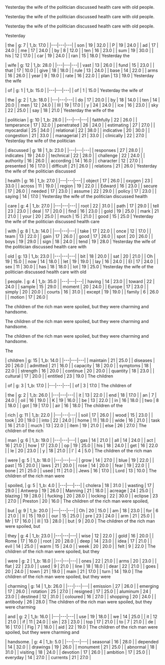 

Yesterday the wife of the politician discussed health care with old people.

Yesterday the wife of the politician discussed health care with old people.

Yesterday the wife of the politician discussed health care with old people.

Yesterday

 | the | g: 7 | 1_b: 17.0 |
|---|---|---| | son | 19 | 32.0 |
 | P | 19 | 24.0 |
 | ad | 17 | 24.0 |
 | me | 17 | 24.0 |
 | by | 8 | 12.0 |
 | ten | 16 | 23.0 |
 | sum | 19 | 30.0 |
 | his | 12 | 17.0 |
 | car | 19 | 24.0 |
 | ran | 15 | 18.0 |
Yesterday the

 | wife | g: 12 | 1_b: 28.0 |
|---|---|---| | vast | 13 | 26.0 |
 | fund | 15 | 23.0 |
 | that | 17 | 10.0 |
 | give | 18 | 18.0 |
 | rule | 13 | 24.0 |
 | base | 14 | 22.0 |
 | arms | 16 | 26.0 |
 | year | 9 | 19.0 |
 | rate | 16 | 22.0 |
 | plan | 13 | 19.0 |
Yesterday the wife

 | of | g: 1 | 1_b: 15.0 |
|---|---|---| | of | 1 | 15.0 |
Yesterday the wife of

 | the | g: 2 | 1_b: 18.0 |
|---|---|---| | do | 17 | 20.0 |
 | by | 18 | 14.0 |
 | ten | 14 | 20.0 |
 | men | 12 | 24.0 |
 | III | 19 | 17.0 |
 | y | 24 | 24.0 |
 | ice | 16 | 23.0 |
 | sky | 22 | 25.0 |
 | say | 18 | 21.0 |
Yesterday the wife of the

 | politician | g: 10 | 1_b: 28.0 |
|---|---|---| | faithfully | 22 | 26.0 |
 | temperance | 17 | 32.0 |
 | penetrated | 26 | 24.0 |
 | estimating | 27 | 27.0 |
 | myocardial | 25 | 34.0 |
 | relational | 22 | 38.0 |
 | indicative | 20 | 30.0 |
 | congestion | 21 | 33.0 |
 | managerial | 21 | 33.0 |
 | clinically | 22 | 27.0 |
Yesterday the wife of the politician

 | discussed | g: 18 | 1_b: 23.0 |
|---|---|---| | responses | 27 | 28.0 |
 | indicates | 19 | 24.0 |
 | technical | 22 | 28.0 |
 | challenge | 22 | 24.0 |
 | authority | 16 | 26.0 |
 | according | 14 | 16.0 |
 | character | 12 | 27.0 |
 | presented | 16 | 17.0 |
 | difficult | 21 | 26.0 |
 | relations | 21 | 26.0 |
Yesterday the wife of the politician discussed

 | health | g: 16 | 1_b: 27.0 |
|---|---|---| | object | 17 | 26.0 |
 | oxygen | 23 | 33.0 |
 | across | 11 | 19.0 |
 | region | 19 | 22.0 |
 | Edward | 16 | 23.0 |
 | secure | 17 | 26.0 |
 | needed | 17 | 23.0 |
 | assume | 22 | 29.0 |
 | policy | 17 | 23.0 |
 | saying | 14 | 17.0 |
Yesterday the wife of the politician discussed health

 | care | g: 4 | 1_b: 27.0 |
|---|---|---| | root | 22 | 31.0 |
 | path | 17 | 29.0 |
 | tell | 23 | 23.0 |
 | deal | 17 | 20.0 |
 | find | 16 | 23.0 |
 | gold | 19 | 25.0 |
 | mark | 21 | 21.0 |
 | your | 20 | 25.0 |
 | much | 15 | 21.0 |
 | good | 15 | 25.0 |
Yesterday the wife of the politician discussed health care

 | with | g: 8 | 1_b: 14.0 |
|---|---|---| | take | 17 | 22.0 |
 | once | 12 | 17.0 |
 | team | 13 | 22.0 |
 | gain | 17 | 26.0 |
 | good | 17 | 26.0 |
 | spot | 20 | 26.0 |
 | boys | 19 | 29.0 |
 | sign | 18 | 24.0 |
 | tend | 19 | 28.0 |
Yesterday the wife of the politician discussed health care with

 | old | g: 13 | 1_b: 23.0 |
|---|---|---| | bit | 18 | 20.0 |
 | sat | 20 | 21.0 |
 | Oh | 19 | 15.0 |
 | now | 14 | 18.0 |
 | let | 19 | 19.0 |
 | lay | 16 | 24.0 |
 | El | 17 | 24.0 |
 | sex | 11 | 30.0 |
 | has | 18 | 18.0 |
 | lot | 19 | 25.0 |
Yesterday the wife of the politician discussed health care with old

 | people. | g: 4 | 1_b: 35.0 |
|---|---|---| | having | 14 | 23.0 |
 | toward | 22 | 24.0 |
 | sample | 15 | 29.0 |
 | moment | 20 | 24.0 |
 | Europe | 17 | 23.0 |
 | simply | 20 | 20.0 |
 | courts | 16 | 31.0 |
 | except | 19 | 19.0 |
 | family | 6 | 26.0 |
 | motion | 17 | 26.0 |


The children of the rich man were spoiled, but they were charming and handsome.

The children of the rich man were spoiled, but they were charming and handsome.

The children of the rich man were spoiled, but they were charming and handsome.

The

 | children | g: 15 | 1_b: 14.0 |
|---|---|---| | maintain | 21 | 25.0 |
 | diseases | 20 | 26.0 |
 | admitted | 21 | 16.0 |
 | capacity | 18 | 20.0 |
 | symptoms | 18 | 22.0 |
 | strength | 16 | 20.0 |
 | continue | 20 | 20.0 |
 | quantity | 18 | 23.0 |
 | cultural | 17 | 20.0 |
 | entitled | 23 | 19.0 |
The children

 | of | g: 3 | 1_b: 17.0 |
|---|---|---| | of | 3 | 17.0 |
The children of

 | the | g: 2 | 1_b: 26.0 |
|---|---|---| | it | 13 | 22.0 |
 | end | 18 | 17.0 |
 | an | 7 | 24.0 |
 | oil | 16 | 19.0 |
 | K | 19 | 16.0 |
 | be | 13 | 22.0 |
 | in | 16 | 18.0 |
 | two | 8 | 18.0 |
 | got | 19 | 17.0 |
 | air | 16 | 18.0 |
The children of the

 | rich | g: 11 | 1_b: 22.0 |
|---|---|---| | soil | 17 | 26.0 |
 | wood | 15 | 23.0 |
 | took | 20 | 19.0 |
 | into | 22 | 24.0 |
 | home | 11 | 18.0 |
 | wide | 16 | 21.0 |
 | task | 16 | 21.0 |
 | much | 13 | 22.0 |
 | item | 19 | 21.0 |
 | else | 26 | 27.0 |
The children of the rich

 | man | g: 6 | 1_b: 19.0 |
|---|---|---| | gas | 14 | 21.0 |
 | all | 14 | 24.0 |
 | act | 16 | 21.0 |
 | how | 17 | 23.0 |
 | op | 19 | 25.0 |
 | his | 18 | 24.0 |
 | get | 16 | 22.0 |
 | le | 20 | 23.0 |
 | y | 18 | 21.0 |
 | l' | 4 | 5.0 |
The children of the rich man

 | were | g: 5 | 1_b: 18.0 |
|---|---|---| | grow | 14 | 27.0 |
 | blue | 19 | 22.0 |
 | past | 15 | 20.0 |
 | laws | 21 | 20.0 |
 | rose | 14 | 20.0 |
 | fear | 19 | 22.0 |
 | bone | 21 | 25.0 |
 | used | 11 | 21.0 |
 | Jews | 16 | 17.0 |
 | Lord | 13 | 10.0 |
The children of the rich man were

 | spoiled, | g: 5 | 1_b: 4.0 |
|---|---|---| | cholera | 18 | 31.0 |
 | wasting | 17 | 29.0 |
 | Antwerp | 19 | 26.0 |
 | Manning | 21 | 18.0 |
 | acreage | 24 | 25.0 |
 | blazing | 19 | 28.0 |
 | fucking | 20 | 28.0 |
 | locking | 22 | 30.0 |
 | eclipse | 23 | 27.0 |
 | Preston | 20 | 16.0 |
The children of the rich man were spoiled,

 | but | g: 9 | 1_b: 20.0 |
|---|---|---| | Oh | 20 | 15.0 |
 | am | 18 | 23.0 |
 | for | 6 | 21.0 |
 | II | 15 | 19.0 |
 | our | 15 | 25.0 |
 | pre | 23 | 24.0 |
 | arm | 21 | 25.0 |
 | Mr | 17 | 16.0 |
 | ill | 13 | 28.0 |
 | but | 9 | 20.0 |
The children of the rich man were spoiled, but

 | they | g: 4 | 1_b: 23.0 |
|---|---|---| | wise | 12 | 22.0 |
 | gold | 16 | 20.0 |
 | Rome | 17 | 16.0 |
 | root | 20 | 28.0 |
 | deep | 14 | 23.0 |
 | idea | 17 | 21.0 |
 | evil | 14 | 25.0 |
 | warm | 15 | 24.0 |
 | week | 20 | 20.0 |
 | felt | 9 | 22.0 |
The children of the rich man were spoiled, but they

 | were | g: 2 | 1_b: 18.0 |
|---|---|---| | ones | 22 | 21.0 |
 | arms | 20 | 23.0 |
 | flat | 22 | 23.0 |
 | used | 9 | 21.0 |
 | line | 18 | 18.0 |
 | dear | 22 | 21.0 |
 | goes | 20 | 24.0 |
 | town | 21 | 19.0 |
 | main | 21 | 17.0 |
 | turn | 14 | 19.0 |
The children of the rich man were spoiled, but they were

 | charming | g: 14 | 1_b: 26.0 |
|---|---|---| | emission | 27 | 26.0 |
 | emerging | 17 | 26.0 |
 | rotation | 25 | 27.0 |
 | resigned | 17 | 25.0 |
 | aluminum | 24 | 23.0 |
 | destined | 12 | 31.0 |
 | coloured | 16 | 27.0 |
 | shopping | 20 | 24.0 |
 | antibody | 26 | 28.0 |
The children of the rich man were spoiled, but they were charming

 | and | g: 2 | 1_b: 16.0 |
|---|---|---| | use | 19 | 18.0 |
 | we | 14 | 25.0 |
 | it | 12 | 21.0 |
 | if | 11 | 24.0 |
 | sin | 23 | 23.0 |
 | top | 17 | 21.0 |
 | to | 7 | 21.0 |
 | de | 16 | 17.0 |
 | Fig | 7 | 18.0 |
 | aid | 22 | 19.0 |
The children of the rich man were spoiled, but they were charming and

 | handsome. | g: 4 | 1_b: 5.0 |
|---|---|---| | seasonal | 16 | 28.0 |
 | depended | 14 | 32.0 |
 | drawings | 19 | 26.0 |
 | monument | 21 | 25.0 |
 | abnormal | 18 | 31.0 |
 | visiting | 18 | 24.0 |
 | devotion | 17 | 26.0 |
 | ambition | 17 | 25.0 |
 | everyday | 14 | 27.0 |
 | currents | 21 | 27.0 |
